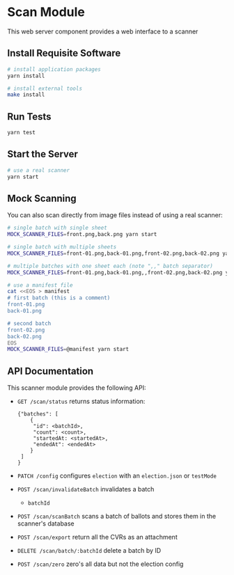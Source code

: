 # Scan Module

This web server component provides a web interface to a scanner

## Install Requisite Software

```sh
# install application packages
yarn install

# install external tools
make install
```

## Run Tests

```sh
yarn test
```

## Start the Server

```sh
# use a real scanner
yarn start
```

## Mock Scanning

You can also scan directly from image files instead of using a real scanner:

```sh
# single batch with single sheet
MOCK_SCANNER_FILES=front.png,back.png yarn start

# single batch with multiple sheets
MOCK_SCANNER_FILES=front-01.png,back-01.png,front-02.png,back-02.png yarn start

# multiple batches with one sheet each (note ",," batch separator)
MOCK_SCANNER_FILES=front-01.png,back-01.png,,front-02.png,back-02.png yarn start

# use a manifest file
cat <<EOS > manifest
# first batch (this is a comment)
front-01.png
back-01.png

# second batch
front-02.png
back-02.png
EOS
MOCK_SCANNER_FILES=@manifest yarn start
```

## API Documentation

This scanner module provides the following API:

- `GET /scan/status` returns status information:

  ```
  {"batches": [
      {
       "id": <batchId>,
       "count": <count>,
       "startedAt: <startedAt>,
       "endedAt": <endedAt>
      }
   ]
  }
  ```

- `PATCH /config` configures `election` with an `election.json` or `testMode`

- `POST /scan/invalidateBatch` invalidates a batch

  - `batchId`

- `POST /scan/scanBatch` scans a batch of ballots and stores them in the
  scanner's database

- `POST /scan/export` return all the CVRs as an attachment

- `DELETE /scan/batch/:batchId` delete a batch by ID

- `POST /scan/zero` zero's all data but not the election config
